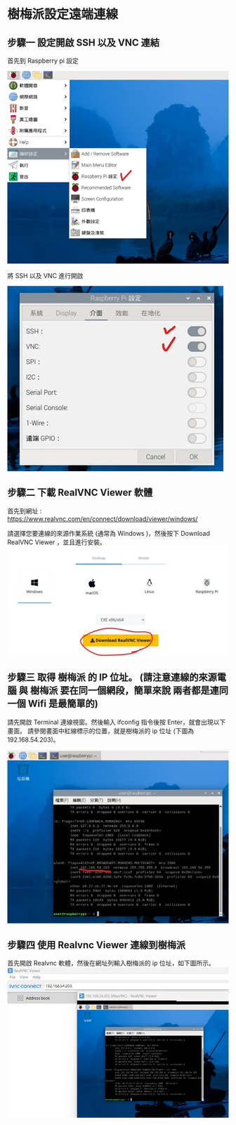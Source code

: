 # 樹梅派設定遠端連線

## 步驟一 設定開啟 SSH 以及 VNC 連結

首先到 Raspberry pi 設定

<img src="VNC01.jpg" />

將 SSH 以及 VNC 進行開啟

<img src="VNC02.jpg" />

## 步驟二 下載 RealVNC Viewer 軟體

首先到網址 : https://www.realvnc.com/en/connect/download/viewer/windows/

請選擇您要連線的來源作業系統 (通常為 Windows )，然後按下 Download RealVNC Viewer ，並且進行安裝。
<img src="VNC03.jpg" />

## 步驟三 取得 樹梅派 的 IP 位址。 (請注意連線的來源電腦 與 樹梅派 要在同一個網段，簡單來說 兩者都是連同一個 Wifi 是最簡單的)
請先開啟 Terminal 連線視窗。然後輸入 ifconfig 指令後按 Enter，就會出現以下畫面。
請參閱畫面中紅線標示的位置，就是樹梅派的 ip 位址 (下圖為 192.168.54.203)。

<img src="VNC04.jpg" />

## 步驟四 使用 Realvnc Viewer 連線到樹梅派
首先開啟 Realvnc 軟體，然後在網址列輸入樹梅派的 ip 位址，如下圖所示。
<img src="VNC05.jpg" />

